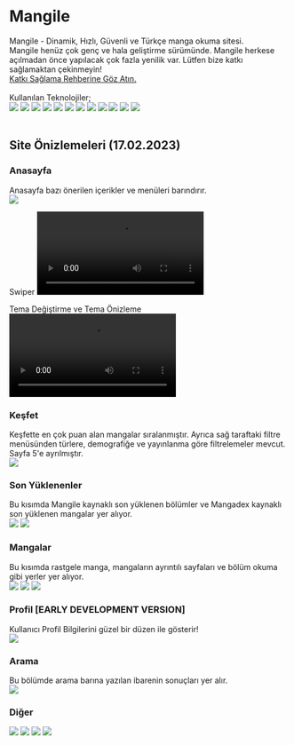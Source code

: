 # Mangile
Mangile - Dinamik, Hızlı, Güvenli ve Türkçe manga okuma sitesi.<br/>
Mangile henüz çok genç ve hala geliştirme sürümünde. Mangile herkese açılmadan önce yapılacak çok fazla yenilik var. Lütfen bize katkı sağlamaktan çekinmeyin!<br>
<a href="https://github.com/falsisdev/mangile/blob/master/CONTRIBUTING.md">Katkı Sağlama Rehberine Göz Atın.</a>
<br/><br/>
Kullanılan Teknolojiler;<br/>
<img src="https://img.shields.io/badge/TailwindCSS-323330?style=for-the-badge&logo=tailwindcss"> <img src="https://img.shields.io/badge/JavaScript-323330?style=for-the-badge&logo=javascript"> <img src="https://img.shields.io/badge/Nodejs-323330?style=for-the-badge&logo=node.js"> <img src="https://img.shields.io/badge/NPM-323330?style=for-the-badge&logo=npm"> <img src="https://img.shields.io/badge/TypeScript-323330?style=for-the-badge&logo=typescript"> <img src="https://img.shields.io/badge/Vue3-323330?style=for-the-badge&logo=vue.js"> <img src="https://img.shields.io/badge/Nuxt3-323330?style=for-the-badge&logo=nuxt.js"> <img src="https://img.shields.io/badge/GIT-323330?style=for-the-badge&logo=git"> <img src="https://img.shields.io/badge/Github-323330?style=for-the-badge&logo=github"> <img src="https://img.shields.io/badge/Visual%20Studio%20Code-323330?style=for-the-badge&logo=visualstudiocode&logoColor=blue"> <img src="https://img.shields.io/badge/Firefox-323330?style=for-the-badge&logo=firefox"> <img src="https://img.shields.io/badge/Windows%2011%20Pro-323330?style=for-the-badge&logo=windows11&logoColor=blue">
<br/><br/>
## Site Önizlemeleri (17.02.2023)

### Anasayfa
Anasayfa bazı önerilen içerikler ve menüleri barındırır.<br/>
<img src="https://cdn.discordapp.com/attachments/775822548519616562/1076042898035982336/image.png">

Swiper
<video src="https://cdn.discordapp.com/attachments/775822548519616562/1076044091801997422/swiper.mp4" controls="controls"></video>

Tema Değiştirme ve Tema Önizleme
<video src="https://cdn.discordapp.com/attachments/775822548519616562/1076045439536746526/themechange.mp4" controls="controls"></video>

### Keşfet
Keşfette en çok puan alan mangalar sıralanmıştır. Ayrıca sağ taraftaki filtre menüsünden türlere, demografiğe ve yayınlanma göre filtrelemeler mevcut. Sayfa 5'e ayrılmıştır.<br/>
<img src="https://cdn.discordapp.com/attachments/775822548519616562/1076046455313289216/image.png">

### Son Yüklenenler
Bu kısımda Mangile kaynaklı son yüklenen bölümler ve Mangadex kaynaklı son yüklenen mangalar yer alıyor.<br/>
<img src="https://cdn.discordapp.com/attachments/775822548519616562/1076047232496844801/image.png">
<img src="https://cdn.discordapp.com/attachments/775822548519616562/1076047330660327444/image.png">

### Mangalar
Bu kısımda rastgele manga, mangaların ayrıntılı sayfaları ve bölüm okuma gibi yerler yer alıyor.<br/>
<img src="https://cdn.discordapp.com/attachments/775822548519616562/1076047681203474462/image.png">
<img src="https://cdn.discordapp.com/attachments/775822548519616562/1076047860556124180/image.png">
<img src="https://cdn.discordapp.com/attachments/775822548519616562/1076048715053273132/image.png">

### Profil [EARLY DEVELOPMENT VERSION]
Kullanıcı Profil Bilgilerini güzel bir düzen ile gösterir!<br/>
<img src="https://cdn.discordapp.com/attachments/775822548519616562/1076050750582575104/image.png">

### Arama
Bu bölümde arama barına yazılan ibarenin sonuçları yer alır.<br/>
<img src="https://cdn.discordapp.com/attachments/775822548519616562/1076048316065919096/image.png">

### Diğer

<img src="https://cdn.discordapp.com/attachments/775822548519616562/1076049006993616966/image.png">
<img src="https://cdn.discordapp.com/attachments/775822548519616562/1076049049402220554/image.png">
<img src="https://cdn.discordapp.com/attachments/775822548519616562/1076049096349057084/image.png">
<img src="https://cdn.discordapp.com/attachments/775822548519616562/1076049132269084732/image.png">